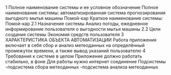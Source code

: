 1 Полное наименование системы и ее условное обозначение
Полное наименование системы: автоматизированная система прогнозирования выгодного мытья машины Помой-кар
Краткое наименование системы: Помой-кар
2.1 Назначение системы
Анализ погоды, ежедневное информирование пользователя о выгодности мытья машины
2.2 Цели создания системы
Экономия средств пользователя
3 ХАРАКТЕРИСТИКА ОБЪЕКТА АВТОМАТИЗАЦИИ
Работа приложения включает в себя сбор и анализ метеоданных на определённый промежуток времени, а также вывод указаний пользователю
4 Требования к системе в целом
Приложение должно работать стабильно, в фоне
Для работы нужно интернет соединение
Подсистемы
-подсистема сбора метеоданных
-подсистема анализа метеоданных
